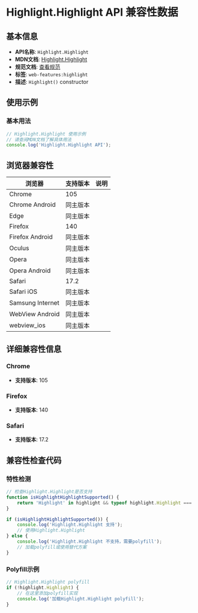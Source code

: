 # Highlight.Highlight API 兼容性数据

## 基本信息

- **API名称**: `Highlight.Highlight`
- **MDN文档**: [Highlight.Highlight](https://developer.mozilla.org/docs/Web/API/Highlight/Highlight)
- **规范文档**: [查看规范](https://drafts.csswg.org/css-highlight-api/#dom-highlight-highlight)
- **标签**: `web-features:highlight`
- **描述**: `Highlight()` constructor

## 使用示例

### 基本用法

```javascript
// Highlight.Highlight 使用示例
// 请查阅MDN文档了解具体用法
console.log('Highlight.Highlight API');
```

## 浏览器兼容性

| 浏览器 | 支持版本 | 说明 |
|--------|----------|------|
| Chrome | 105 |  |
| Chrome Android | 同主版本 |  |
| Edge | 同主版本 |  |
| Firefox | 140 |  |
| Firefox Android | 同主版本 |  |
| Oculus | 同主版本 |  |
| Opera | 同主版本 |  |
| Opera Android | 同主版本 |  |
| Safari | 17.2 |  |
| Safari iOS | 同主版本 |  |
| Samsung Internet | 同主版本 |  |
| WebView Android | 同主版本 |  |
| webview_ios | 同主版本 |  |

## 详细兼容性信息

### Chrome

- **支持版本**: 105

### Firefox

- **支持版本**: 140

### Safari

- **支持版本**: 17.2

## 兼容性检查代码

### 特性检测

```javascript
// 检查Highlight.Highlight是否支持
function isHighlightHighlightSupported() {
    return 'Highlight' in highlight && typeof highlight.Highlight === 'function';
}

if (isHighlightHighlightSupported()) {
    console.log('Highlight.Highlight 支持');
    // 使用Highlight.Highlight
} else {
    console.log('Highlight.Highlight 不支持，需要polyfill');
    // 加载polyfill或使用替代方案
}
```

### Polyfill示例

```javascript
// Highlight.Highlight polyfill
if (!highlight.Highlight) {
    // 在这里添加polyfill实现
    console.log('加载Highlight.Highlight polyfill');
}
```

